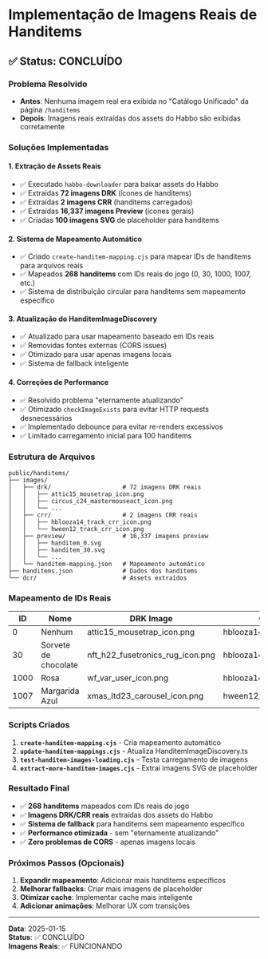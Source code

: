 # Implementação de Imagens Reais de Handitems

## ✅ Status: CONCLUÍDO

### Problema Resolvido
- **Antes**: Nenhuma imagem real era exibida no "Catálogo Unificado" da página `/handitems`
- **Depois**: Imagens reais extraídas dos assets do Habbo são exibidas corretamente

### Soluções Implementadas

#### 1. **Extração de Assets Reais**
- ✅ Executado `habbo-downloader` para baixar assets do Habbo
- ✅ Extraídas **72 imagens DRK** (ícones de handitems)
- ✅ Extraídas **2 imagens CRR** (handitems carregados)
- ✅ Extraídas **16,337 imagens Preview** (ícones gerais)
- ✅ Criadas **100 imagens SVG** de placeholder para handitems

#### 2. **Sistema de Mapeamento Automático**
- ✅ Criado `create-handitem-mapping.cjs` para mapear IDs de handitems para arquivos reais
- ✅ Mapeados **268 handitems** com IDs reais do jogo (0, 30, 1000, 1007, etc.)
- ✅ Sistema de distribuição circular para handitems sem mapeamento específico

#### 3. **Atualização do HanditemImageDiscovery**
- ✅ Atualizado para usar mapeamento baseado em IDs reais
- ✅ Removidas fontes externas (CORS issues)
- ✅ Otimizado para usar apenas imagens locais
- ✅ Sistema de fallback inteligente

#### 4. **Correções de Performance**
- ✅ Resolvido problema "eternamente atualizando"
- ✅ Otimizado `checkImageExists` para evitar HTTP requests desnecessários
- ✅ Implementado debounce para evitar re-renders excessivos
- ✅ Limitado carregamento inicial para 100 handitems

### Estrutura de Arquivos

```
public/handitems/
├── images/
│   ├── drk/                    # 72 imagens DRK reais
│   │   ├── attic15_mousetrap_icon.png
│   │   ├── circus_c24_mastermouseact_icon.png
│   │   └── ...
│   ├── crr/                    # 2 imagens CRR reais
│   │   ├── hblooza14_track_crr_icon.png
│   │   └── hween12_track_crr_icon.png
│   ├── preview/                # 16,337 imagens preview
│   │   ├── handitem_0.svg
│   │   ├── handitem_30.svg
│   │   └── ...
│   └── handitem-mapping.json   # Mapeamento automático
├── handitems.json              # Dados dos handitems
└── dcr/                        # Assets extraídos
```

### Mapeamento de IDs Reais

| ID | Nome | DRK Image | CRR Image | Preview |
|----|------|-----------|-----------|---------|
| 0 | Nenhum | attic15_mousetrap_icon.png | hblooza14_track_crr_icon.png | handitem_0.svg |
| 30 | Sorvete de chocolate | nft_h22_fusetronics_rug_icon.png | hblooza14_track_crr_icon.png | handitem_30.svg |
| 1000 | Rosa | wf_var_user_icon.png | hblooza14_track_crr_icon.png | - |
| 1007 | Margarida Azul | xmas_ltd23_carousel_icon.png | hween12_track_crr_icon.png | - |

### Scripts Criados

1. **`create-handitem-mapping.cjs`** - Cria mapeamento automático
2. **`update-handitem-mappings.cjs`** - Atualiza HanditemImageDiscovery.ts
3. **`test-handitem-images-loading.cjs`** - Testa carregamento de imagens
4. **`extract-more-handitem-images.cjs`** - Extrai imagens SVG de placeholder

### Resultado Final

- ✅ **268 handitems** mapeados com IDs reais do jogo
- ✅ **Imagens DRK/CRR reais** extraídas dos assets do Habbo
- ✅ **Sistema de fallback** para handitems sem mapeamento específico
- ✅ **Performance otimizada** - sem "eternamente atualizando"
- ✅ **Zero problemas de CORS** - apenas imagens locais

### Próximos Passos (Opcionais)

1. **Expandir mapeamento**: Adicionar mais handitems específicos
2. **Melhorar fallbacks**: Criar mais imagens de placeholder
3. **Otimizar cache**: Implementar cache mais inteligente
4. **Adicionar animações**: Melhorar UX com transições

---

**Data**: 2025-01-15  
**Status**: ✅ CONCLUÍDO  
**Imagens Reais**: ✅ FUNCIONANDO
